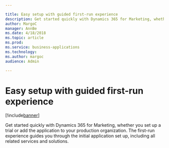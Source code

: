 ```yaml
---

title: Easy setup with guided first-run experience
description: Get started quickly with Dynamics 365 for Marketing, whether you set up a trial or add the application to your production organization.
author: MargoC
manager: AnnBe
ms.date: 4/18/2018
ms.topic: article
ms.prod: 
ms.service: business-applications
ms.technology: 
ms.author: margoc
audience: Admin

---
```

#  Easy setup with guided first-run experience




[!include[banner](../../../includes/banner.md)]

Get started quickly with Dynamics 365 for Marketing, whether you set up a trial
or add the application to your production organization. The first-run experience
guides you through the initial application set up, including all related
services and solutions.

